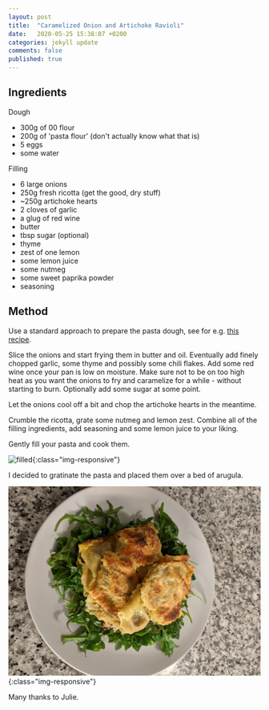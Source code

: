 ```yaml
---
layout: post
title:  "Caramelized Onion and Artichoke Ravioli"
date:   2020-05-25 15:38:07 +0200
categories: jekyll update
comments: false
published: true
---
```

## Ingredients
Dough
- 300g of 00 flour
- 200g of 'pasta flour' (don't actually know what that is)
- 5 eggs
- some water

Filling
- 6 large onions
- 250g fresh ricotta (get the good, dry stuff)
- ~250g artichoke hearts
- 2 cloves of garlic
- a glug of red wine
- butter
- tbsp sugar (optional)
- thyme
- zest of one lemon
- some lemon juice
- some nutmeg
- some sweet paprika powder
- seasoning

## Method

Use a standard approach to prepare the pasta dough, see for e.g. 
[this recipe](https://leitesculinaria.com/40229/recipes-homemade-pasta-dough.html).

Slice the onions and start frying them in butter and oil. Eventually add finely chopped garlic, some thyme and
possibly some chili flakes. Add some red wine once your pan is low on moisture. Make sure not to be on too high
heat as you want the onions to fry and caramelize for a while - without starting to burn. Optionally add some sugar
at some point.

Let the onions cool off a bit and chop the artichoke hearts in the meantime.

Crumble the ricotta, grate some nutmeg and lemon zest. Combine all of the filling ingredients, add seasoning and 
some lemon juice to your liking. 

Gently fill your pasta and cook them.

![filled](/imgs/ravioli/filled.jpg){:class="img-responsive"}

I decided to gratinate the pasta and placed them over a bed of arugula.

![grattin](/imgs/ravioli/grattin.jpg){:class="img-responsive"}

Many thanks to Julie.